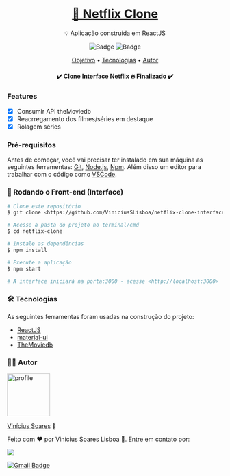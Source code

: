 <h1 align="center">
    <a href="https://www.netflix.com/br-en/">🔗 Netflix Clone</a>
</h1>
<p align="center">💡 Aplicação construída em ReactJS</p>
<div display="flex" align="center">
  <img src="https://img.shields.io/badge/npm%20-v8.1.1-blue" alt="Badge"/>
  <img src="https://img.shields.io/apm/l/npm" alt="Badge"/>
</div>

<p align="center">
 <a href="#features">Objetivo</a> •
 <a href="#-tecnologias">Tecnologias</a> • 
 <a href="#autor">Autor</a>
</p>

<h4 align="center"> 
  ✔️ Clone Interface Netflix 🔥 Finalizado  ✔️
</h4>

### Features

- [x] Consumir API theMoviedb
- [x] Reacrregamento dos filmes/séries em destaque
- [x] Rolagem séries

### Pré-requisitos

Antes de começar, você vai precisar ter instalado em sua máquina as seguintes ferramentas:
[Git](https://git-scm.com), [Node.js](https://nodejs.org/en/), [Npm](https://www.npmjs.com/). 
Além disso um editor para trabalhar com o código como [VSCode](https://code.visualstudio.com/).

### 🎲 Rodando o Front-end (Interface)

```bash
# Clone este repositório
$ git clone <https://github.com/ViniciusSLisboa/netflix-clone-interface-reactjs>

# Acesse a pasta do projeto no terminal/cmd
$ cd netflix-clone

# Instale as dependências
$ npm install

# Execute a aplicação 
$ npm start

# A interface iniciará na porta:3000 - acesse <http://localhost:3000>
```

### 🛠 Tecnologias

As seguintes ferramentas foram usadas na construção do projeto:

- [ReactJS](https://reactjs.org/)
- [material-ui](https://mui.com/)
- [TheMoviedb](https://www.themoviedb.org/)

### 🙋‍♂️ Autor 
<img src="https://avatars.githubusercontent.com/u/86809317?v=4" alt="profile" width="100px" height="100px"/>

[Vinícius Soares](https://github.com/ViniciusSLisboa) 🚀

<p>Feito com ❤️ por Vinícius Soares Lisboa 👋. Entre em contato por: </p>

<a href="https://www.instagram.com/vnsoaresl" alt="Instagram" target="_blank">
  <img src="https://img.shields.io/badge/-Instagram-DF0174?style=flat&labelColor=DF0174&logo=instagram&logoColor=white&link=https://www.instagram.com/vnsoaresl" target="_blank">
</a>

[![Gmail Badge](https://img.shields.io/badge/-v.soares.lisboa@gmail.com-c14438?style=flat-square&logo=Gmail&logoColor=white&link=mailto:v.soares.lisboa@gmail.com)](mailto:v.soares.lisboa@gmail.com)



